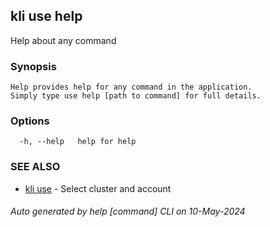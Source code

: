 ## kli use help

Help about any command

### Synopsis

```
Help provides help for any command in the application.
Simply type use help [path to command] for full details.
```

### Options

```
  -h, --help   help for help
```

### SEE ALSO

* [kli use](kli_use.md)  - Select cluster and account

###### Auto generated by help [command] CLI on 10-May-2024
